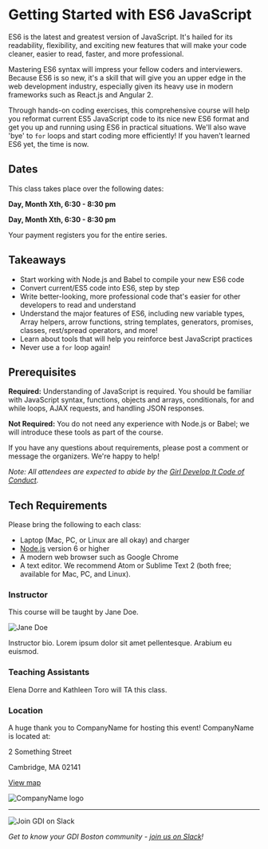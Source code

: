 # Getting Started with ES6 JavaScript

ES6 is the latest and greatest version of JavaScript. It's hailed for its readability, flexibility, and exciting new features that will make your code cleaner, easier to read, faster, and more professional.
 
Mastering ES6 syntax will impress your fellow coders and interviewers. Because ES6 is so new, it's a skill that will give you an upper edge in the web development industry, especially given its heavy use in modern frameworks such as React.js and Angular 2.

Through hands-on coding exercises, this comprehensive course will help you reformat current ES5 JavaScript code to its nice new ES6 format and get you up and running using ES6 in practical situations. We'll also wave 'bye' to `for` loops and start coding more efficiently! If you haven’t learned ES6 yet, the time is now.

## Dates

This class takes place over the following dates:

**Day, Month Xth, 6:30 - 8:30 pm**

**Day, Month Xth, 6:30 - 8:30 pm**

Your payment registers you for the entire series.

## Takeaways

- Start working with Node.js and Babel to compile your new ES6 code
- Convert current/ES5 code into ES6, step by step
- Write better-looking, more professional code that's easier for other developers to read and understand
- Understand the major features of ES6, including new variable types, Array helpers, arrow functions, string templates, generators, promises, classes, rest/spread operators, and more!
- Learn about tools that will help you reinforce best JavaScript practices
- Never use a `for` loop again!


## Prerequisites

**Required:** Understanding of JavaScript is required. You should be familiar with JavaScript syntax, functions, objects and arrays, conditionals, for and while loops, AJAX requests, and handling JSON responses.

**Not Required:** You do not need any experience with Node.js or Babel; we will introduce these tools as part of the course.

 If you have any questions about requirements, please post a comment or message the organizers. We're happy to help!

_Note: All attendees are expected to abide by the [Girl Develop It Code of Conduct](http://www.girldevelopit.com/codeofconduct)._


## Tech Requirements

Please bring the following to each class:

- Laptop (Mac, PC, or Linux are all okay) and charger
- [Node.js](https://nodejs.org/en/) version 6 or higher
- A modern web browser such as Google Chrome
- A text editor. We recommend Atom or Sublime Text 2 (both free; available for Mac, PC, and Linux).

### Instructor

This course will be taught by Jane Doe.

<img src="http://placehold.it/300x300" alt="Jane Doe" />

Instructor bio. Lorem ipsum dolor sit amet pellentesque. Arabium eu euismod.

### Teaching Assistants

Elena Dorre and Kathleen Toro will TA this class.

### Location

A huge thank you to CompanyName for hosting this event! CompanyName is located at:

2 Something Street

Cambridge, MA 02141

[View map](https://goo.gl/maps/SEgUZVGENW82)

<img src="http://placehold.it/300x75" alt="CompanyName logo" />

---

<img src="https://a248.e.akamai.net/secure.meetupstatic.com/photos/event/8/6/3/c/600_452194364.jpeg" alt="Join GDI on Slack" />

_Get to know your GDI Boston community - [join us on Slack](https://gdiboston-slack.herokuapp.com/)!_
